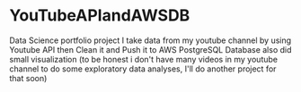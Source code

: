# YouTubeAPIandAWSDB

Data Science portfolio project
I take data from my youtube channel  by using Youtube API then Clean it 
and Push it to AWS PostgreSQL Database also did  small visualization 
(to be honest i don't have many videos in my youtube channel 
to do some exploratory data analyses, I'll do another project for that soon)

